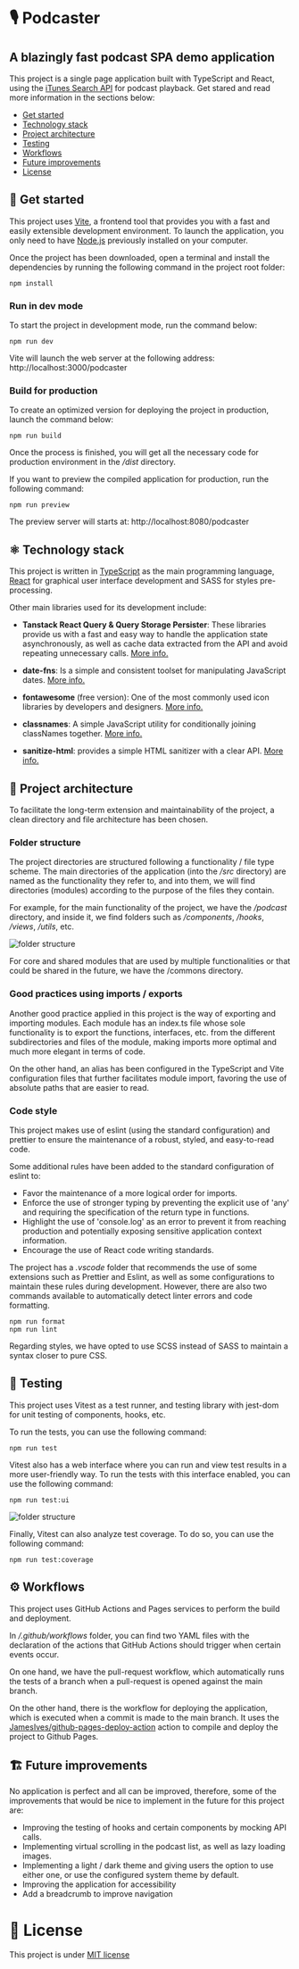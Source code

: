 # 🎙️ Podcaster

## A blazingly fast podcast SPA demo application

This project is a single page application built with TypeScript and React, using the [iTunes Search API](https://developer.apple.com/library/archive/documentation/AudioVideo/Conceptual/iTuneSearchAPI/index.html) for podcast playback. Get stared and read more information in the sections below:

- [Get started](#get-started)
- [Technology stack](#technology-stack)
- [Project architecture](#project-architecture)
- [Testing](#testing)
- [Workflows](#workflows)
- [Future improvements](#future-improvements)
- [License](#license)

## 🚀 Get started<a id="get-started"></a>

This project uses [Vite](https://vitejs.dev/), a frontend tool that provides you with a fast and easily extensible development environment. To launch the application, you only need to have [Node.js](https://nodejs.org/) previously installed on your computer.

Once the project has been downloaded, open a terminal and install the dependencies by running the following command in the project root folder:

```console
npm install
```

### Run in dev mode

To start the project in development mode, run the command below:

```console
npm run dev
```

Vite will launch the web server at the following address: http://localhost:3000/podcaster

### Build for production

To create an optimized version for deploying the project in production, launch the command below:

```console
npm run build
```

Once the process is finished, you will get all the necessary code for production environment in the _/dist_ directory.

If you want to preview the compiled application for production, run the following command:

```console
npm run preview
```

The preview server will starts at: http://localhost:8080/podcaster

## ⚛️ Technology stack<a id="technology-stack"></a>

This project is written in [TypeScript](https://www.typescriptlang.org/) as the main programming language, [React](https://react.dev/) for graphical user interface development and SASS for styles pre-processing.

Other main libraries used for its development include:

- **Tanstack React Query & Query Storage Persister**: These libraries provide us with a fast and easy way to handle the application state asynchronously, as well as cache data extracted from the API and avoid repeating unnecessary calls. [More info.](https://tanstack.com/query)

- **date-fns**: Is a simple and consistent toolset for manipulating JavaScript dates. [More info.](https://date-fns.org/)

- **fontawesome** (free version): One of the most commonly used icon libraries by developers and designers. [More info.](https://fontawesome.com/)

- **classnames**: A simple JavaScript utility for conditionally joining classNames together. [More info.](https://github.com/JedWatson/classnames)

- **sanitize-html**: provides a simple HTML sanitizer with a clear API. [More info.](https://github.com/apostrophecms/sanitize-html)

## 📐 Project architecture<a id="project-architecture"></a>

To facilitate the long-term extension and maintainability of the project, a clean directory and file architecture has been chosen.

### Folder structure

The project directories are structured following a functionality / file type scheme. The main directories of the application (into the _/src_ directory) are named as the functionality they refer to, and into them, we will find directories (modules) according to the purpose of the files they contain.

For example, for the main functionality of the project, we have the _/podcast_ directory, and inside it, we find folders such as _/components_, _/hooks_, _/views_, _/utils_, etc.

![folder structure](https://github.com/authc0d3/podcaster/blob/main/assets/folder_structure.png?raw=true)

For core and shared modules that are used by multiple functionalities or that could be shared in the future, we have the /commons directory.

### Good practices using imports / exports

Another good practice applied in this project is the way of exporting and importing modules. Each module has an index.ts file whose sole functionality is to export the functions, interfaces, etc. from the different subdirectories and files of the module, making imports more optimal and much more elegant in terms of code.

On the other hand, an alias has been configured in the TypeScript and Vite configuration files that further facilitates module import, favoring the use of absolute paths that are easier to read.

### Code style

This project makes use of eslint (using the standard configuration) and prettier to ensure the maintenance of a robust, styled, and easy-to-read code.

Some additional rules have been added to the standard configuration of eslint to:

- Favor the maintenance of a more logical order for imports.
- Enforce the use of stronger typing by preventing the explicit use of 'any' and requiring the specification of the return type in functions.
- Highlight the use of 'console.log' as an error to prevent it from reaching production and potentially exposing sensitive application context information.
- Encourage the use of React code writing standards.

The project has a _.vscode_ folder that recommends the use of some extensions such as Prettier and Eslint, as well as some configurations to maintain these rules during development. However, there are also two commands available to automatically detect linter errors and code formatting.

```console
npm run format
npm run lint
```

Regarding styles, we have opted to use SCSS instead of SASS to maintain a syntax closer to pure CSS.

## 🧪 Testing<a id="testing"></a>

This project uses Vitest as a test runner, and testing library with jest-dom for unit testing of components, hooks, etc.

To run the tests, you can use the following command:

```console
npm run test
```

Vitest also has a web interface where you can run and view test results in a more user-friendly way. To run the tests with this interface enabled, you can use the following command:

```console
npm run test:ui
```

![folder structure](https://github.com/authc0d3/podcaster/blob/main/assets/vitest.png?raw=true)

Finally, Vitest can also analyze test coverage. To do so, you can use the following command:

```console
npm run test:coverage
```

## ⚙️ Workflows<a id="workflows"></a>

This project uses GitHub Actions and Pages services to perform the build and deployment.

In _/.github/workflows_ folder, you can find two YAML files with the declaration of the actions that GitHub Actions should trigger when certain events occur.

On one hand, we have the pull-request workflow, which automatically runs the tests of a branch when a pull-request is opened against the main branch.

On the other hand, there is the workflow for deploying the application, which is executed when a commit is made to the main branch. It uses the [JamesIves/github-pages-deploy-action](https://github.com/JamesIves/github-pages-deploy-action) action to compile and deploy the project to Github Pages.

## 🏗️ Future improvements<a id="future-improvements"></a>

No application is perfect and all can be improved, therefore, some of the improvements that would be nice to implement in the future for this project are:

- Improving the testing of hooks and certain components by mocking API calls.
- Implementing virtual scrolling in the podcast list, as well as lazy loading images.
- Implementing a light / dark theme and giving users the option to use either one, or use the configured system theme by default.
- Improving the application for accessibility
- Add a breadcrumb to improve navigation

# 📖 License<a id="license"></a>

This project is under [MIT license](https://opensource.org/license/mit/)
